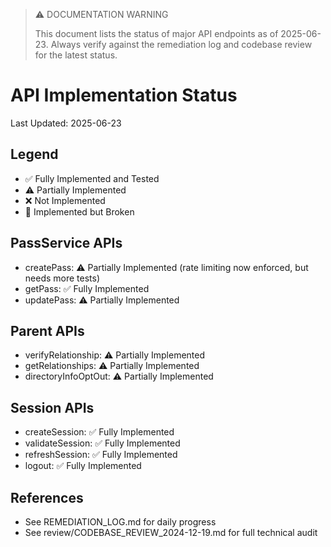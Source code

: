 > ⚠️ DOCUMENTATION WARNING
>
> This document lists the status of major API endpoints as of 2025-06-23. Always verify against the remediation log and codebase review for the latest status.
>
# API Implementation Status
Last Updated: 2025-06-23

## Legend
- ✅ Fully Implemented and Tested
- ⚠️ Partially Implemented
- ❌ Not Implemented
- 🐛 Implemented but Broken

## PassService APIs
- createPass: ⚠️ Partially Implemented (rate limiting now enforced, but needs more tests)
- getPass: ✅ Fully Implemented
- updatePass: ⚠️ Partially Implemented

## Parent APIs
- verifyRelationship: ⚠️ Partially Implemented
- getRelationships: ⚠️ Partially Implemented
- directoryInfoOptOut: ⚠️ Partially Implemented

## Session APIs
- createSession: ✅ Fully Implemented
- validateSession: ✅ Fully Implemented
- refreshSession: ✅ Fully Implemented
- logout: ✅ Fully Implemented

## References
- See REMEDIATION_LOG.md for daily progress
- See review/CODEBASE_REVIEW_2024-12-19.md for full technical audit 